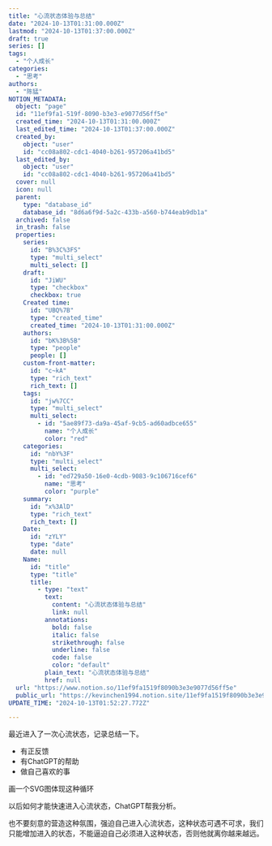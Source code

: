 ```yaml
---
title: "心流状态体验与总结"
date: "2024-10-13T01:31:00.000Z"
lastmod: "2024-10-13T01:37:00.000Z"
draft: true
series: []
tags:
  - "个人成长"
categories:
  - "思考"
authors:
  - "陈猛"
NOTION_METADATA:
  object: "page"
  id: "11ef9fa1-519f-8090-b3e3-e9077d56ff5e"
  created_time: "2024-10-13T01:31:00.000Z"
  last_edited_time: "2024-10-13T01:37:00.000Z"
  created_by:
    object: "user"
    id: "cc08a802-cdc1-4040-b261-957206a41bd5"
  last_edited_by:
    object: "user"
    id: "cc08a802-cdc1-4040-b261-957206a41bd5"
  cover: null
  icon: null
  parent:
    type: "database_id"
    database_id: "8d6a6f9d-5a2c-433b-a560-b744eab9db1a"
  archived: false
  in_trash: false
  properties:
    series:
      id: "B%3C%3FS"
      type: "multi_select"
      multi_select: []
    draft:
      id: "JiWU"
      type: "checkbox"
      checkbox: true
    Created time:
      id: "UBQ%7B"
      type: "created_time"
      created_time: "2024-10-13T01:31:00.000Z"
    authors:
      id: "bK%3B%5B"
      type: "people"
      people: []
    custom-front-matter:
      id: "c~kA"
      type: "rich_text"
      rich_text: []
    tags:
      id: "jw%7CC"
      type: "multi_select"
      multi_select:
        - id: "5ae89f73-da9a-45af-9cb5-ad60adbce655"
          name: "个人成长"
          color: "red"
    categories:
      id: "nbY%3F"
      type: "multi_select"
      multi_select:
        - id: "ed729a50-16e0-4cdb-9083-9c106716cef6"
          name: "思考"
          color: "purple"
    summary:
      id: "x%3AlD"
      type: "rich_text"
      rich_text: []
    Date:
      id: "zYLY"
      type: "date"
      date: null
    Name:
      id: "title"
      type: "title"
      title:
        - type: "text"
          text:
            content: "心流状态体验与总结"
            link: null
          annotations:
            bold: false
            italic: false
            strikethrough: false
            underline: false
            code: false
            color: "default"
          plain_text: "心流状态体验与总结"
          href: null
  url: "https://www.notion.so/11ef9fa1519f8090b3e3e9077d56ff5e"
  public_url: "https://kevinchen1994.notion.site/11ef9fa1519f8090b3e3e9077d56ff5e"
UPDATE_TIME: "2024-10-13T01:52:27.772Z"

---
```

<link rel="stylesheet" href="https://cdn.jsdelivr.net/npm/katex@0.16.2/dist/katex.min.css" integrity="sha384-bYdxxUwYipFNohQlHt0bjN/LCpueqWz13HufFEV1SUatKs1cm4L6fFgCi1jT643X" crossorigin="anonymous">


最近进入了一次心流状态，记录总结一下。

- 有正反馈
- 有ChatGPT的帮助
- 做自己喜欢的事

画一个SVG图体现这种循环


以后如何才能快速进入心流状态，ChatGPT帮我分析。


也不要刻意的营造这种氛围，强迫自己进入心流状态，这种状态可遇不可求，我们只能增加进入的状态，不能逼迫自己必须进入这种状态，否则他就离你越来越远。


 

